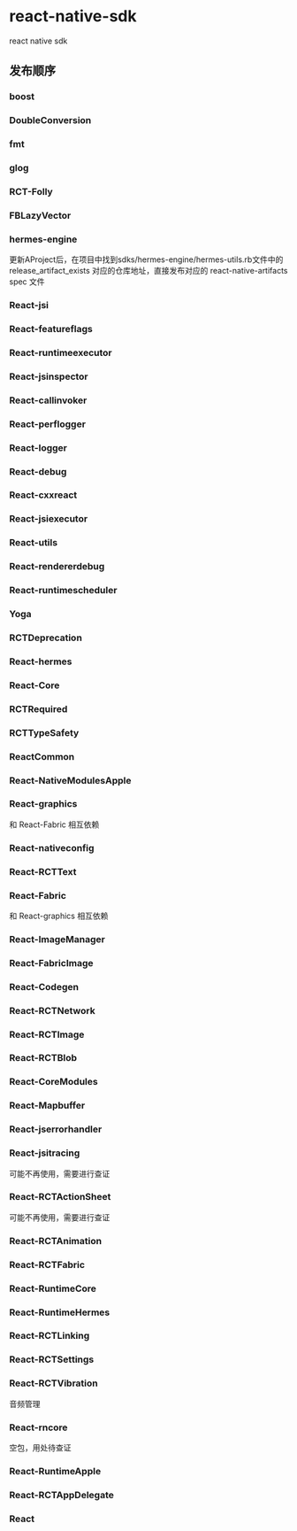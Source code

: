 # react-native-sdk
react native sdk

## 发布顺序

### boost

### DoubleConversion

### fmt

### glog

### RCT-Folly

### FBLazyVector

### hermes-engine
更新AProject后，在项目中找到sdks/hermes-engine/hermes-utils.rb文件中的 release_artifact_exists 对应的仓库地址，直接发布对应的 react-native-artifacts spec 文件

### React-jsi

### React-featureflags

### React-runtimeexecutor

### React-jsinspector

### React-callinvoker

### React-perflogger

### React-logger

### React-debug

### React-cxxreact

### React-jsiexecutor

### React-utils

### React-rendererdebug

### React-runtimescheduler

### Yoga

### RCTDeprecation

### React-hermes

### React-Core

### RCTRequired

### RCTTypeSafety

### ReactCommon

### React-NativeModulesApple

### React-graphics
和 React-Fabric 相互依赖

### React-nativeconfig

### React-RCTText

### React-Fabric
和 React-graphics 相互依赖

### React-ImageManager

### React-FabricImage

### React-Codegen

### React-RCTNetwork

### React-RCTImage

### React-RCTBlob

### React-CoreModules

### React-Mapbuffer

### React-jserrorhandler

### React-jsitracing 
可能不再使用，需要进行查证

### React-RCTActionSheet
可能不再使用，需要进行查证

### React-RCTAnimation

### React-RCTFabric

### React-RuntimeCore

### React-RuntimeHermes

### React-RCTLinking

### React-RCTSettings

### React-RCTVibration
音频管理

### React-rncore
空包，用处待查证

### React-RuntimeApple

### React-RCTAppDelegate

### React
